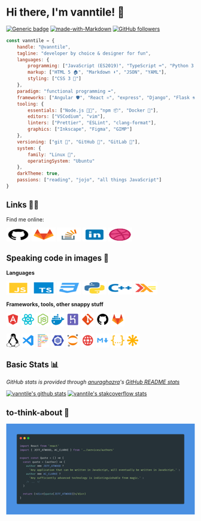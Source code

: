 # Hi there, I'm vanntile! 👋

[![Generic badge](https://img.shields.io/badge/Status-WIP-green.svg)](https://shields.io/)
[![made-with-Markdown](https://img.shields.io/badge/Made%20with-Markdown-1f425f.svg)](http://commonmark.org)
[![GitHub followers](https://img.shields.io/github/followers/vanntile.svg?style=social&label=Follow&maxAge=2592000)](https://github.com/vanntile?tab=followers)

```javascript
const vanntile = {
    handle: "@vanntile",
    tagline: "developer by choice & designer for fun",
    languages: {
        programming: ["JavaScript (ES2019)", "TypeScript ⌨️", "Python 3 🐍", "C/C++", "Haskell"],
        markup: ["HTML 5 🏠", "Markdown ⬇️", "JSON", "YAML"],
        styling: ["CSS 3 💅"]
    },
    paradigm: "functional programming ➡️",
    frameworks: ["Angular 🛡️", "React ⚛️", "express", "Django", "Flask ⚗️", "GTK+ (gtkmm)"],
    tooling: {
        essentials: ["Node.js 🐢🚀", "npm 📦", "Docker 🐳"],
        editors: ["VSCodium", "vim"],
        linters: ["Prettier", "ESLint", "clang-format"],
        graphics: ["Inkscape", "Figma", "GIMP"]
    },
    versioning: ["git 🍴", "GitHub 🐙", "GitLab 🦊"],
    system: {
        family: "Linux 🐧",
        operatingSystem: "Ubuntu"
    },
    darkTheme: true,
    passions: ["reading", "jojo", "all things JavaScript"]
}
```

## Links 🔗💬

Find me online:

<a href="https://github.com/vanntile"><img height="36" width="64" src="https://github.com/vanntile/vanntile/blob/master/assets/icons/github.svg"></a>
<a href="https://gitlab.com/vanntile"><img height="36" width="64" src="https://github.com/vanntile/vanntile/blob/master/assets/icons/gitlab.svg"></a>
<a href="https://stackoverflow.com/users/4679160/vanntile-ianito"><img height="36" width="64" src="https://github.com/vanntile/vanntile/blob/master/assets/icons/icons8-stack-overflow.svg"></a>
<a href="https://www.linkedin.com/in/valentin-ionita/"><img height="36" width="64" src="https://github.com/vanntile/vanntile/blob/master/assets/icons/icons8-linkedin.svg"></a>
<a href="https://dribbble.com/vanntile"><img height="36" width="64" src="https://github.com/vanntile/vanntile/blob/master/assets/icons/dribbble-ball.svg"></a>


## Speaking code in images 💾

**Languages**

<div><img height="36" width="64" src="https://github.com/vanntile/vanntile/blob/master/assets/icons/javascript.svg">
<img height="36" width="64" src="https://github.com/vanntile/vanntile/blob/master/assets/icons/typescript.svg">
<img height="36" width="64" src="https://github.com/vanntile/vanntile/blob/master/assets/icons/css.svg">
<img height="36" width="64" src="https://github.com/vanntile/vanntile/blob/master/assets/icons/python.svg">
<img height="36" width="64" src="https://github.com/vanntile/vanntile/blob/master/assets/icons/cpp.svg">
<img height="36" width="64" src="https://github.com/vanntile/vanntile/blob/master/assets/icons/haskell.svg"></div>


**Frameworks, tools, other snappy stuff**

<div><img height="36" width="36" src="https://github.com/vanntile/vanntile/blob/master/assets/icons/angular.svg">
<img height="36" width="36" src="https://github.com/vanntile/vanntile/blob/master/assets/icons/react.svg">
<img height="36" width="36" src="https://github.com/vanntile/vanntile/blob/master/assets/icons/nodejs.svg">
<img height="36" width="36" src="https://github.com/vanntile/vanntile/blob/master/assets/icons/docker.svg">
<img height="36" width="36" src="https://github.com/vanntile/vanntile/blob/master/assets/icons/heroku.svg">
<img height="36" width="36" src="https://github.com/vanntile/vanntile/blob/master/assets/icons/git.svg">
<img height="36" width="36" src="https://github.com/vanntile/vanntile/blob/master/assets/icons/github.svg">
<img height="36" width="36" src="https://github.com/vanntile/vanntile/blob/master/assets/icons/gitlab.svg"></div>

<br/>

<div><img height="36" width="36" src="https://github.com/vanntile/vanntile/blob/master/assets/icons/linux-brands.svg">
<img height="36" width="36" src="https://github.com/vanntile/vanntile/blob/master/assets/icons/vscode.svg">
<img height="36" width="36" src="https://github.com/vanntile/vanntile/blob/master/assets/icons/prettier.svg">
<img height="36" width="36" src="https://github.com/vanntile/vanntile/blob/master/assets/icons/eslint.svg">
<img height="36" width="36" src="https://github.com/vanntile/vanntile/blob/master/assets/icons/jupyter.svg">
<img height="36" width="36" src="https://github.com/vanntile/vanntile/blob/master/assets/icons/http.svg">
<img height="36" width="36" src="https://github.com/vanntile/vanntile/blob/master/assets/icons/markdown.svg">
<img height="36" width="36" src="https://github.com/vanntile/vanntile/blob/master/assets/icons/json.svg">
<img height="36" width="36" src="https://github.com/vanntile/vanntile/blob/master/assets/icons/svg.svg"></div>


## Basic Stats 📊
*GitHub stats is provided through [anuraghazra](https://github.com/anuraghazra/)'s [GitHub README stats](https://github.com/anuraghazra/github-readme-stats/)*

[![vanntile's github stats](https://github-readme-stats.vercel.app/api?username=vanntile&count_private=true&show_icons=true&theme=prussian)](https://github.com/vanntile/github-readme-stats) [![vanntile's stakcoverflow stats](https://stackoverflow.com/users/flair/4679160.png?theme=dark)](https://stackoverflow.com/users/4679160/vanntile-ianito)

## to-think-about 📜

![](https://github.com/vanntile/vanntile/blob/master/assets/code.png)
